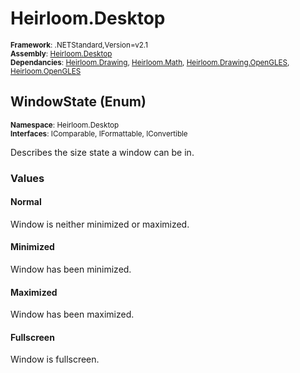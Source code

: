 # Heirloom.Desktop

<small>**Framework**: .NETStandard,Version=v2.1</small>  
<small>**Assembly**: [Heirloom.Desktop](../Heirloom.Desktop/Heirloom.Desktop.md)</small>  
<small>**Dependancies**: [Heirloom.Drawing](../Heirloom.Drawing/Heirloom.Drawing.md), [Heirloom.Math](../Heirloom.Math/Heirloom.Math.md), [Heirloom.Drawing.OpenGLES](../Heirloom.Drawing.OpenGLES/Heirloom.Drawing.OpenGLES.md), [Heirloom.OpenGLES](../Heirloom.OpenGLES/Heirloom.OpenGLES.md)</small>  

## WindowState (Enum)
<small>**Namespace**: Heirloom.Desktop</sub></small>  
<small>**Interfaces**: IComparable, IFormattable, IConvertible</small>  

Describes the size state a window can be in.

### Values

#### Normal
<member name="F:Heirloom.Desktop.WindowState.Normal">
  <summary>
            Window is neither minimized or maximized.
            </summary>
</member>

#### Minimized
<member name="F:Heirloom.Desktop.WindowState.Minimized">
  <summary>
            Window has been minimized.
            </summary>
</member>

#### Maximized
<member name="F:Heirloom.Desktop.WindowState.Maximized">
  <summary>
            Window has been maximized.
            </summary>
</member>

#### Fullscreen
<member name="F:Heirloom.Desktop.WindowState.Fullscreen">
  <summary>
            Window is fullscreen.
            </summary>
</member>

